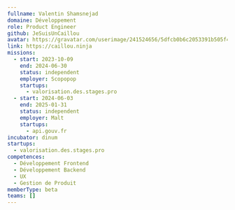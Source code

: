 ```yaml
---
fullname: Valentin Shamsnejad
domaine: Développement
role: Product Engineer
github: JeSuisUnCaillou
avatar: https://gravatar.com/userimage/241524656/5dfcb0b6c2053391b505f43ed7e2c202.jpeg?size=256
link: https://caillou.ninja
missions:
  - start: 2023-10-09
    end: 2024-06-30
    status: independent
    employer: Scopopop
    startups:
      - valorisation.des.stages.pro
  - start: 2024-06-03
    end: 2025-01-31
    status: independent
    employer: Malt
    startups:
      - api.gouv.fr
incubator: dinum
startups:
  - valorisation.des.stages.pro
competences:
  - Développement Frontend
  - Développement Backend
  - UX
  - Gestion de Produit
memberType: beta
teams: []
---
```

